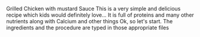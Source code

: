 Grilled Chicken with mustard Sauce
This is a very simple and delicious recipe which kids would definitely love...
It is full of proteins and many other nutrients along with Calcium and other things
Ok, so let's start.
The ingredients and the procedure are typed in those appropriate files
